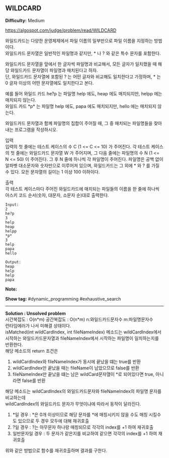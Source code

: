 ## WILDCARD

**Difficulty:** Medium

https://algospot.com/judge/problem/read/WILDCARD

와일드카드는 다양한 운영체제에서 파일 이름의 일부만으로 파일 이름을 지정하는 방법이다. <br/>
와일드카드 문자열은 일반적인 파일명과 같지만, * 나 ? 와 같은 특수 문자를 포함한다. <br/>

와일드카드 문자열을 앞에서 한 글자씩 파일명과 비교해서, 모든 글자가 일치했을 때 해당 와일드카드 문자열이 파일명과 매치된다고 하자. <br/>
단, 와일드카드 문자열에 포함된 ? 는 어떤 글자와 비교해도 일치한다고 가정하며, * 는 0 글자 이상의 어떤 문자열에도 일치한다고 본다.

예를 들어 와일드 카드 he?p 는 파일명 help 에도, heap 에도 매치되지만, helpp 에는 매치되지 않는다. <br/>
와일드 카드 \*p\* 는 파일명 help 에도, papa 에도 매치되지만, hello 에는 매치되지 않는다. <br/>

와일드카드 문자열과 함께 파일명의 집합이 주어질 때, 그 중 매치되는 파일명들을 찾아내는 프로그램을 작성하시오. <br/>

입력 <br/>
입력의 첫 줄에는 테스트 케이스의 수 C (1 <= C <= 10) 가 주어진다. 각 테스트 케이스의 첫 줄에는 와일드카드 문자열 W 가 주어지며, 그 다음 줄에는 파일명의 수 N (1 <= N <= 50) 이 주어진다. 그 후 N 줄에 하나씩 각 파일명이 주어진다. 파일명은 공백 없이 알파벳 대소문자와 숫자만으로 이루어져 있으며, 와일드카드는 그 외에 * 와 ? 를 가질 수 있다. 모든 문자열의 길이는 1 이상 100 이하이다.

출력 <br/>
각 테스트 케이스마다 주어진 와일드카드에 매치되는 파일들의 이름을 한 줄에 하나씩 아스키 코드 순서(숫자, 대문자, 소문자 순)대로 출력한다.	

```
Input:
2
he?p
3
help
heap
helpp
*p*
3
help
papa
hello

Output: 
heap
help
help
papa
```

**Note:**

**Show tag:** \#dynamic\_programming \#exhaustive\_search

------------------------------------

**Solution : Unsolved problem** <br/>
시간복잡도 : O(n\*m) 공간복잡도 : O(n\*m) n:와일드카드문자수 m:파일명문자수 <br/>
런타임에러가 나서 미해결 상태이다. <br/>
isMatched(int wildCardIndex, int fileNameIndex) 메소드는 wildCardIndex에서 시작하는 와일드카드문자열과 fileNameIndex에서 시작하는 파일명이 일치하는지를 반환한다. <br/>
해당 메소드의 return 조건은 <br/>
1. wildCardIndex와 fileNameIndex가 동시에 끝났을 떄는 true를 반환
2. wildCardIndex만 끝났을 때는 fileName이 남았으므로 false를 반환
3. fileNameIndex만 끝났을 떄는 남은 wildCard문자열이 *로 되어있다면 true, 아니라면 false를 반환

해당 메소드는 wildCardIndex의 와일드카드문자와 fileNameIndex의 파일명 문자를 비교하는데 <br/>
wildCardIndex의 와일드카드 문자가 무엇이냐에 따라서 동작이 달라진다. <br/>
1. \*일 경우 : \*은 0개 이상이므로 해당 문자를 \*에 매칭시키지 않을 수도 매칭 시킬수도 있으므로 두 경우 모두에 대해 재귀호출 
2. ?일 경우 : ?는 아무문자 하나랑 매칭되므로 각각의 index를 +1 하여 재귀호출
3. 일반문자일 경우 : 두 문자가 같은지를 비교하여 같으면 각각의 index를 +1 하여 재귀호출

위와 같은 방법으로 함수를 재귀호출하며 결과를 구한다.